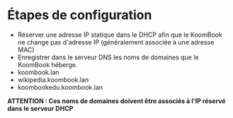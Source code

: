 # Étapes de configuration
- Réserver une adresse IP statique dans le DHCP afin que le KoomBook ne change pas d'adresse IP (généralement associée à une adresse MAC)
- Enregistrer dans le serveur DNS les noms de domaines que le KoomBook héberge.
 - koombook.lan
 - wikipedia.koombook.lan
 - koombookedu.koombook.lan

**ATTENTION : Ces noms de domaines doivent être associés à l'IP réservé dans le serveur DHCP**
